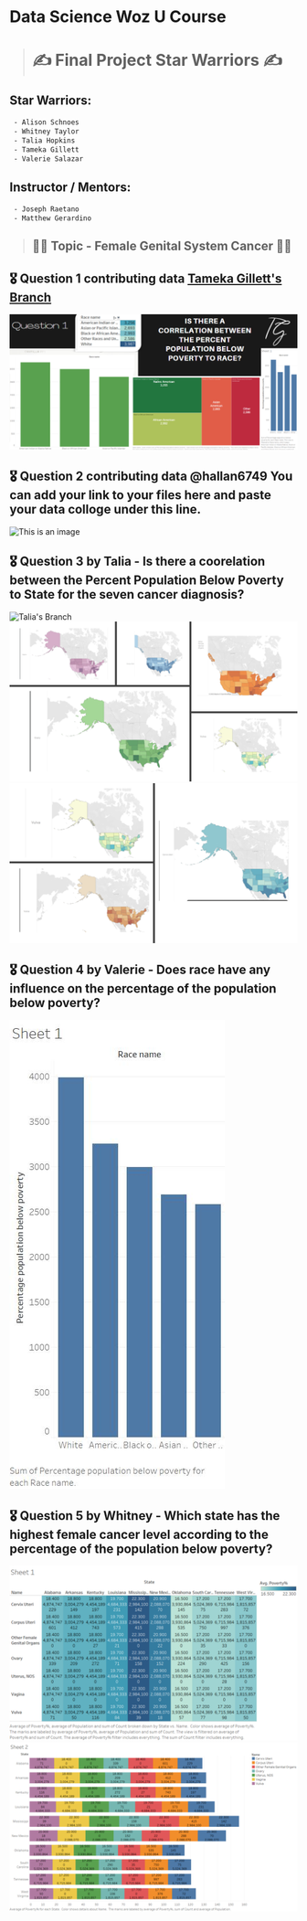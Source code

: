 # Data Science Woz U Course
> # :writing_hand:	Final Project Star Warriors :writing_hand:	
  ## Star Warriors: 
     - Alison Schnoes
     - Whitney Taylor
     - Talia Hopkins
     - Tameka Gillett
     - Valerie Salazar
     
  ## Instructor / Mentors: 
     - Joseph Raetano
     - Matthew Gerardino

>## :woman_health_worker: Topic - Female Genital System Cancer :woman_health_worker:
## :medal_military: Question 1 contributing data [Tameka Gillett's Branch](https://github.com/hallan6749/finalprojectstarwarriors/tree/main/Tameka-branch)

![This is an image](https://github.com/hallan6749/finalprojectstarwarriors/blob/909653128c7fd51de0dd03a8990e7dbdd512b010/Tameka-branch/Screenshot%202022-03-11%20203639.png)

## :medal_military: Question 2 contributing data @hallan6749 You can add your link to your files here and paste your data colloge under this line.

![This is an image]()


## :medal_military: Question 3 by Talia - Is there a coorelation between the Percent Population Below Poverty to State for the seven cancer diagnosis?

![Talia's Branch](https://github.com/hallan6749/finalprojectstarwarriors/blob/main/Talia-branch/Graph%201%20T%20Hopkins%20final%20project.png)
![Talia's Branch](https://github.com/hallan6749/finalprojectstarwarriors/blob/main/Talia-branch/state1png.png)
![Talia's Branch](https://github.com/hallan6749/finalprojectstarwarriors/blob/main/Talia-branch/state2png.png)

## :medal_military: Question 4 by Valerie - Does race have any influence on the percentage of the population below poverty?

![Valerie's Branch](https://github.com/hallan6749/finalprojectstarwarriors/blob/main/Valerie-branch/racevspoverty.jpg)

## :medal_military: Question 5 by Whitney - Which state has the highest female cancer level according to the percentage of the population below poverty?

![Whitney's Branch](https://github.com/hallan6749/finalprojectstarwarriors/blob/main/Whitney-branch/Whitneypic1.png)
![Whitney's Branch](https://github.com/hallan6749/finalprojectstarwarriors/blob/main/Whitney-branch/Whitneypic2.png)


